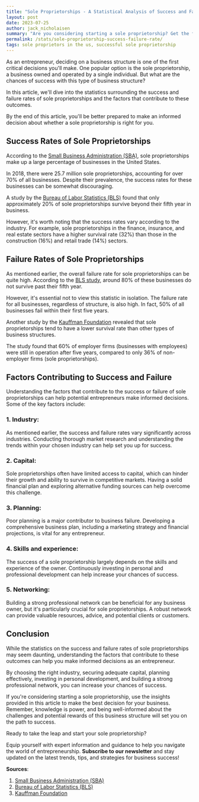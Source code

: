 ```yaml
---
title: "Sole Proprietorships - A Statistical Analysis of Success and Failure Rates"
layout: post
date: 2023-07-25
author: jack_nicholaisen
summary: "Are you considering starting a sole proprietorship? Get the facts on success and failure rates, and learn what factors contribute to the outcomes of these businesses. Equip yourself with the knowledge to make informed decisions and increase your chances of success. Don't miss out on these valuable insights – READ ON!"
permalink: /stats/sole-proprietorship-success-failure-rate/
tags: sole proprietors in the us, successful sole proprietorship
---
```


As an entrepreneur, deciding on a business structure is one of the first critical decisions you'll make. One popular option is the sole proprietorship, a business owned and operated by a single individual. But what are the chances of success with this type of business structure? 

In this article, we'll dive into the statistics surrounding the success and failure rates of sole proprietorships and the factors that contribute to these outcomes. 

By the end of this article, you'll be better prepared to make an informed decision about whether a sole proprietorship is right for you.

## Success Rates of Sole Proprietorships

According to the [Small Business Administration (SBA)](https://www.sba.gov/sites/default/files/advocacy/Frequently-Asked-Questions-Small-Business-2018.pdf), sole proprietorships make up a large percentage of businesses in the United States. 

In 2018, there were 25.7 million sole proprietorships, accounting for over 70% of all businesses. Despite their prevalence, the success rates for these businesses can be somewhat discouraging.

A study by the [Bureau of Labor Statistics (BLS)](https://www.bls.gov/bdm/entrepreneurship/entrepreneurship.htm) found that only approximately 20% of sole proprietorships survive beyond their fifth year in business. 

However, it's worth noting that the success rates vary according to the industry. For example, sole proprietorships in the finance, insurance, and real estate sectors have a higher survival rate (32%) than those in the construction (16%) and retail trade (14%) sectors.

## Failure Rates of Sole Proprietorships

As mentioned earlier, the overall failure rate for sole proprietorships can be quite high. According to the [BLS study](https://www.bls.gov/bdm/entrepreneurship/entrepreneurship.htm), around 80% of these businesses do not survive past their fifth year. 

However, it's essential not to view this statistic in isolation. The failure rate for all businesses, regardless of structure, is also high. In fact, 50% of all businesses fail within their first five years.

Another study by the [Kauffman Foundation](https://www.kauffman.org/wp-content/uploads/2019/12/Growthology_0506.pdf) revealed that sole proprietorships tend to have a lower survival rate than other types of business structures. 

The study found that 60% of employer firms (businesses with employees) were still in operation after five years, compared to only 36% of non-employer firms (sole proprietorships).

## Factors Contributing to Success and Failure

Understanding the factors that contribute to the success or failure of sole proprietorships can help potential entrepreneurs make informed decisions. Some of the key factors include:

### 1.  Industry: 

As mentioned earlier, the success and failure rates vary significantly across industries. Conducting thorough market research and understanding the trends within your chosen industry can help set you up for success.

### 2.  Capital: 

Sole proprietorships often have limited access to capital, which can hinder their growth and ability to survive in competitive markets. Having a solid financial plan and exploring alternative funding sources can help overcome this challenge.

### 3.  Planning: 

Poor planning is a major contributor to business failure. Developing a comprehensive business plan, including a marketing strategy and financial projections, is vital for any entrepreneur.

### 4.  Skills and experience: 

The success of a sole proprietorship largely depends on the skills and experience of the owner. Continuously investing in personal and professional development can help increase your chances of success.

### 5.  Networking: 

Building a strong professional network can be beneficial for any business owner, but it's particularly crucial for sole proprietorships. A robust network can provide valuable resources, advice, and potential clients or customers.

## Conclusion

While the statistics on the success and failure rates of sole proprietorships may seem daunting, understanding the factors that contribute to these outcomes can help you make informed decisions as an entrepreneur. 

By choosing the right industry, securing adequate capital, planning effectively, investing in personal development, and building a strong professional network, you can increase your chances of success.

If you're considering starting a sole proprietorship, use the insights provided in this article to make the best decision for your business. Remember, knowledge is power, and being well-informed about the challenges and potential rewards of this business structure will set you on the path to success.

Ready to take the leap and start your sole proprietorship? 

Equip yourself with expert information and guidance to help you navigate the world of entrepreneurship. **Subscribe to our newsletter** and stay updated on the latest trends, tips, and strategies for business success!

<script async data-uid="0625212ce2" src="https://adept-hustler-4565.ck.page/0625212ce2/index.js"></script>

**Sources**:

1.  [Small Business Administration (SBA)](https://www.sba.gov/sites/default/files/advocacy/Frequently-Asked-Questions-Small-Business-2018.pdf)
2.  [Bureau of Labor Statistics (BLS)](https://www.bls.gov/bdm/entrepreneurship/entrepreneurship.htm)
3.  [Kauffman Foundation](https://www.kauffman.org/wp-content/uploads/2019/12/Growthology_0506.pdf)
